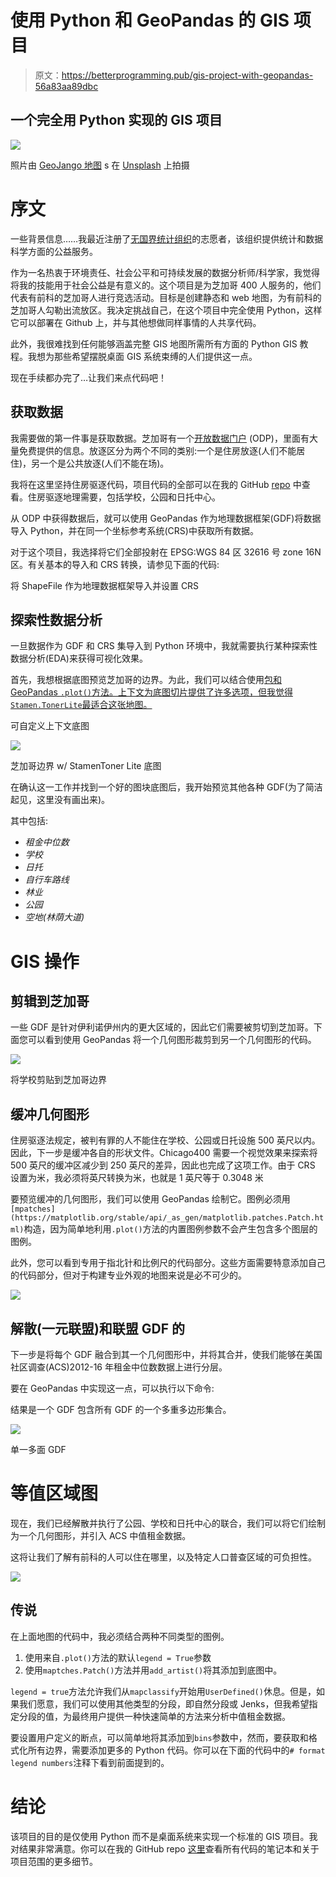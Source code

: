 # 使用 Python 和 GeoPandas 的 GIS 项目

> 原文：<https://betterprogramming.pub/gis-project-with-geopandas-56a83aa89dbc>

## 一个完全用 Python 实现的 GIS 项目

![](img/d47e33ba2855c05db50ec7927c912402.png)

照片由 [GeoJango 地图](https://unsplash.com/@geojango_maps) s 在 [Unsplash](https://unsplash.com/) 上拍摄

# 序文

一些背景信息……我最近注册了[无国界统计组织](https://www.statisticswithoutborders.org/)的志愿者，该组织提供统计和数据科学方面的公益服务。

作为一名热衷于环境责任、社会公平和可持续发展的数据分析师/科学家，我觉得将我的技能用于社会公益是有意义的。这个项目是为芝加哥 400 人服务的，他们代表有前科的芝加哥人进行竞选活动。目标是创建静态和 web 地图，为有前科的芝加哥人勾勒出流放区。我决定挑战自己，在这个项目中完全使用 Python，这样它可以部署在 Github 上，并与其他想做同样事情的人共享代码。

此外，我很难找到任何能够涵盖完整 GIS 地图所需所有方面的 Python GIS 教程。我想为那些希望摆脱桌面 GIS 系统束缚的人们提供这一点。

现在手续都办完了…让我们来点代码吧！

## 获取数据

我需要做的第一件事是获取数据。芝加哥有一个[开放数据门户](https://data.cityofchicago.org/) (ODP)，里面有大量免费提供的信息。放逐区分为两个不同的类别:一个是住房放逐(人们不能居住)，另一个是公共放逐(人们不能在场)。

我将在这里坚持住房驱逐代码，项目代码的全部可以在我的 GitHub [repo](https://github.com/justinm0rgan/chicago400) 中查看。住房驱逐地理需要，包括学校，公园和日托中心。

从 ODP 中获得数据后，就可以使用 GeoPandas 作为地理数据框架(GDF)将数据导入 Python，并在同一个坐标参考系统(CRS)中获取所有数据。

对于这个项目，我选择将它们全部投射在 EPSG:WGS 84 区 32616 号 zone 16N 区。有关基本的导入和 CRS 转换，请参见下面的代码:

将 ShapeFile 作为地理数据框架导入并设置 CRS

## 探索性数据分析

一旦数据作为 GDF 和 CRS 集导入到 Python 环境中，我就需要执行某种探索性数据分析(EDA)来获得可视化效果。

首先，我想根据底图预览芝加哥的边界。为此，我们可以结合使用[包和 GeoPandas `.plot()`方法。上下文为底图切片提供了许多选项，但我觉得`Stamen.TonerLite`最适合这张地图。](https://contextily.readthedocs.io/en/latest/index.html)

可自定义上下文底图

![](img/777642c04052ca5e81fb01bfe9d9dadd.png)

芝加哥边界 w/ StamenToner Lite 底图

在确认这一工作并找到一个好的图块底图后，我开始预览其他各种 GDF(为了简洁起见，这里没有画出来)。

其中包括:

*   *租金中位数*
*   *学校*
*   *日托*
*   *自行车路线*
*   *林业*
*   *公园*
*   *空地(林荫大道)*

# GIS 操作

## 剪辑到芝加哥

一些 GDF 是针对伊利诺伊州内的更大区域的，因此它们需要被剪切到芝加哥。下面您可以看到使用 GeoPandas 将一个几何图形裁剪到另一个几何图形的代码。

![](img/9f5e99f11fcecf351000b7fea67d9b32.png)

将学校剪贴到芝加哥边界

## 缓冲几何图形

住房驱逐法规定，被判有罪的人不能住在学校、公园或日托设施 500 英尺以内。因此，下一步是缓冲各自的形状文件。Chicago400 需要一个视觉效果来探索将 500 英尺的缓冲区减少到 250 英尺的差异，因此也完成了这项工作。由于 CRS 设置为米，我必须将英尺转换为米，也就是 1 英尺等于 0.3048 米

要预览缓冲的几何图形，我们可以使用 GeoPandas 绘制它。图例必须用`[mpatches](https://matplotlib.org/stable/api/_as_gen/matplotlib.patches.Patch.html)`构造，因为简单地利用`.plot()`方法的内置图例参数不会产生包含多个图层的图例。

此外，您可以看到专用于指北针和比例尺的代码部分。这些方面需要特意添加自己的代码部分，但对于构建专业外观的地图来说是必不可少的。

![](img/577e0141491b35449fcc5354da85ad6d.png)

## 解散(一元联盟)和联盟 GDF 的

下一步是将每个 GDF 融合到其一个几何图形中，并将其合并，使我们能够在美国社区调查(ACS)2012-16 年租金中位数数据上进行分层。

要在 GeoPandas 中实现这一点，可以执行以下命令:

结果是一个 GDF 包含所有 GDF 的一个多重多边形集合。

![](img/403696007c0dbad666b5a9cb380821c5.png)

单一多面 GDF

# 等值区域图

现在，我们已经解散并执行了公园、学校和日托中心的联合，我们可以将它们绘制为一个几何图形，并引入 ACS 中值租金数据。

这将让我们了解有前科的人可以住在哪里，以及特定人口普查区域的可负担性。

![](img/441e5c7a6e208ec36feb48d3a877399b.png)

## 传说

在上面地图的代码中，我必须结合两种不同类型的图例。

1.  使用来自`.plot()`方法的默认`legend = True`参数
2.  使用`maptches.Patch()`方法并用`add_artist()`将其添加到底图中。

`legend = true`方法允许我们从`mapclassify`开始用`UserDefined()`休息。但是，如果我们愿意，我们可以使用其他类型的分段，即自然分段或 Jenks，但我希望指定分段的值，为最终用户提供一种快速简单的方法来分析中值租金数据。

要设置用户定义的断点，可以简单地将其添加到`bins`参数中，然而，要获取和格式化所有边界，需要添加更多的 Python 代码。你可以在下面的代码中的`# format legend numbers`注释下看到前面提到的。

# 结论

该项目的目的是仅使用 Python 而不是桌面系统来实现一个标准的 GIS 项目。我对结果非常满意。你可以在我的 GitHub repo [这里](https://github.com/justinm0rgan/chicago400)查看所有代码的笔记本和关于项目范围的更多细节。